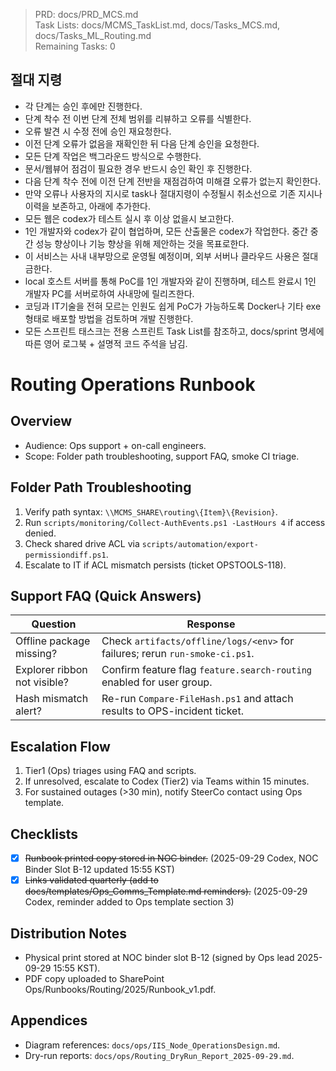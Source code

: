 > PRD: docs/PRD_MCS.md  
> Task Lists: docs/MCMS_TaskList.md, docs/Tasks_MCS.md, docs/Tasks_ML_Routing.md  
> Remaining Tasks: 0

## 절대 지령
- 각 단계는 승인 후에만 진행한다.
- 단계 착수 전 이번 단계 전체 범위를 리뷰하고 오류를 식별한다.
- 오류 발견 시 수정 전에 승인 재요청한다.
- 이전 단계 오류가 없음을 재확인한 뒤 다음 단계 승인을 요청한다.
- 모든 단계 작업은 백그라운드 방식으로 수행한다.
- 문서/웹뷰어 점검이 필요한 경우 반드시 승인 확인 후 진행한다.
- 다음 단계 착수 전에 이전 단계 전반을 재점검하여 미해결 오류가 없는지 확인한다.
- 만약 오류나 사용자의 지시로 task나 절대지령이 수정될시 취소선으로 기존 지시나 이력을 보존하고, 아래에 추가한다.
- 모든 웹은 codex가 테스트 실시 후 이상 없을시 보고한다.
- 1인 개발자와 codex가 같이 협업하며, 모든 산출물은 codex가 작업한다. 중간 중간 성능 향상이나 기능 향상을 위해 제안하는 것을 목표로한다.
- 이 서비스는 사내 내부망으로 운영될 예정이며, 외부 서버나 클라우드 사용은 절대 금한다.
- local 호스트 서버를 통해 PoC를 1인 개발자와 같이 진행하며, 테스트 완료시 1인 개발자 PC를 서버로하여 사내망에 릴리즈한다.
- 코딩과 IT기술을 전혀 모르는 인원도 쉽게 PoC가 가능하도록 Docker나 기타 exe 형태로 배포할 방법을 검토하며 개발 진행한다.
- 모든 스프린트 태스크는 전용 스프린트 Task List를 참조하고, docs/sprint 명세에 따른 영어 로그북 + 설명적 코드 주석을 남김.
# Routing Operations Runbook

## Overview
- Audience: Ops support + on-call engineers.
- Scope: Folder path troubleshooting, support FAQ, smoke CI triage.

## Folder Path Troubleshooting
1. Verify path syntax: `\\MCMS_SHARE\routing\{Item}\{Revision}`.
2. Run `scripts/monitoring/Collect-AuthEvents.ps1 -LastHours 4` if access denied.
3. Check shared drive ACL via `scripts/automation/export-permissiondiff.ps1`.
4. Escalate to IT if ACL mismatch persists (ticket OPSTOOLS-118).

## Support FAQ (Quick Answers)
| Question | Response |
| --- | --- |
| Offline package missing? | Check `artifacts/offline/logs/<env>` for failures; rerun `run-smoke-ci.ps1`. |
| Explorer ribbon not visible? | Confirm feature flag `feature.search-routing` enabled for user group. |
| Hash mismatch alert? | Re-run `Compare-FileHash.ps1` and attach results to OPS-incident ticket. |

## Escalation Flow
1. Tier1 (Ops) triages using FAQ and scripts.
2. If unresolved, escalate to Codex (Tier2) via Teams within 15 minutes.
3. For sustained outages (>30 min), notify SteerCo contact using Ops template.

## Checklists
- [x] ~~Runbook printed copy stored in NOC binder.~~ (2025-09-29 Codex, NOC Binder Slot B-12 updated 15:55 KST)
- [x] ~~Links validated quarterly (add to docs/templates/Ops_Comms_Template.md reminders).~~ (2025-09-29 Codex, reminder added to Ops template section 3)

## Distribution Notes
- Physical print stored at NOC binder slot B-12 (signed by Ops lead 2025-09-29 15:55 KST).
- PDF copy uploaded to SharePoint Ops/Runbooks/Routing/2025/Runbook_v1.pdf.

## Appendices
- Diagram references: `docs/ops/IIS_Node_OperationsDesign.md`.
- Dry-run reports: `docs/ops/Routing_DryRun_Report_2025-09-29.md`.

